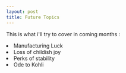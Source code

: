 ```yaml
---
layout: post
title: Future Topics
---
```

This is what i'll try to cover in coming months :

<li> Manufacturing Luck </li>
<li> Loss of childish joy </li>
<li> Perks of stability </li>
<li> Ode to Kohli </li>

